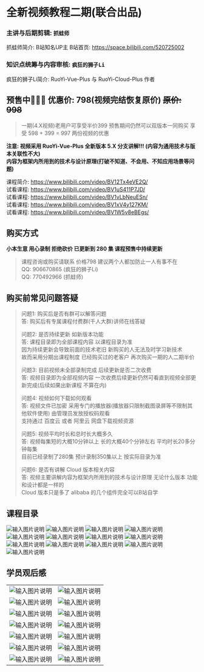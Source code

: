 # 全新视频教程二期(联合出品)

### 主讲与后期剪辑: `抓蛙师` 

抓蛙师简介: B站知名UP主 B站首页: https://space.bilibili.com/520725002

### 知识点统筹与内容审核: `疯狂的狮子Li`

疯狂的狮子Li简介: RuoYi-Vue-Plus 与 RuoYi-Cloud-Plus 作者

## 预售中🎉🎉🎉 优惠价: 798(视频完结恢复原价) ~~原价: 998~~
> 一期(4.X视频)老用户可享受半价399 预售期间仍然可以双版本一同购买 享受 598 + 399 = 997 两份视频的优惠

**注意: 视频采用 RuoYi-Vue-Plus 全新版本 5.X 分支讲解!!! (内容为通用技术与版本关联性不大)**<br>
**内容为框架内所用到的技术与设计原理(打破不知道、不会用、不知应用场景等问题)**

课程简介: https://www.bilibili.com/video/BV12Tx4eVE2Q/
<br>
试看课程: https://www.bilibili.com/video/BV1uS411P7JD/
<br>
试看课程: https://www.bilibili.com/video/BV1vLbNeuESn/
<br>
试看课程: https://www.bilibili.com/video/BV1xV4y127KM/
<br>
试看课程: https://www.bilibili.com/video/BV1W5v8eBEgs/
<br>

## 购买方式

**小本生意 用心录制 拒绝砍价 已更新到 280 集 课程预售中持续更新**<br>
> 课程咨询或购买请联系 价格798 建议两个人都加防止一人有事不在<br>
> QQ:  906670865 (疯狂的狮子Li)<br>
> QQ:  770492966 (抓蛙师)

## 购买前常见问题答疑
> 问题1: 购买后是否有群可以解答问题<br>
> 答: 购买后有专属课程付费群(千人大群)讲师在线答疑
> 
> 问题2: 是否持续更新 如新版本功能<br>
> 答: 课程目录即为全部课程内容 以课程目录为准<br>
> 因为持续更新会导致前面的技术老旧 新购买的人无法及时学习新技术<br>
> 故而采用分期出课程制度 已经购买过的老客户 再次购买一期的人二期半价
> 
> 问题3: 目前视频未全部录制完成 后续更新是否二次收费<br>
> 答: 视频目录即为全部视频内容 一次收费后续更新仍然可看直到视频全部更新完成(后续如果出新课程 不算在内)
>
> 问题4: 视频如何下载如何观看<br>
> 答: 视频文件已加密 采用专门的播放器(播放器只限制截图录屏等不限制其他软件使用) 由管理员发放授权码观看<br>
> 支持通过 百度云 或者 阿里云 网盘下载视频资源
>
> 问题5: 视频平均时长和总时长大概多久<br>
> 答: 视频每集短的大概10分钟以上 长的大概40个分钟左右 平均时长20多分钟每集<br>
> 目前已经录制了280集 预计录制350集以上 按实际目录为准
> 
> 问题6: 是否有讲解 Cloud 版本相关内容<br>
> 答: 视频主要讲解内容为框架内所用到的技术与设计原理 无论什么版本 功能和设计都是一样的<br>
> Cloud 版本只是多了 alibaba 的几个组件完全可以B站自学

## 课程目录

![输入图片说明](https://foruda.gitee.com/images/1735699902946629462/03fb743d_1766278.png "屏幕截图")
![输入图片说明](https://foruda.gitee.com/images/1727603697672351164/65c73e29_1766278.png "屏幕截图")
![输入图片说明](https://foruda.gitee.com/images/1727604635047864742/dfd2664f_1766278.png "屏幕截图")
![输入图片说明](https://foruda.gitee.com/images/1730118032519913336/f5a0c890_1766278.png "屏幕截图")
![输入图片说明](https://foruda.gitee.com/images/1732546200700587631/a61afb99_1766278.png "屏幕截图")
![输入图片说明](https://foruda.gitee.com/images/1733755340537282642/8873ee8a_1766278.png "屏幕截图")
![输入图片说明](https://foruda.gitee.com/images/1737698503851213234/fde8380a_1766278.png "屏幕截图")
![输入图片说明](https://foruda.gitee.com/images/1737698514675681518/01ddcbc7_1766278.png "屏幕截图")
![输入图片说明](https://foruda.gitee.com/images/1742976536707638867/af247867_1766278.png "屏幕截图")
![输入图片说明](https://foruda.gitee.com/images/1743492650393872879/58bf04e7_1766278.png "屏幕截图")
![输入图片说明](https://foruda.gitee.com/images/1727604709000120917/fe323fe6_1766278.png "屏幕截图")
![输入图片说明](https://foruda.gitee.com/images/1727604735857228532/88e87b74_1766278.png "屏幕截图")
![输入图片说明](https://foruda.gitee.com/images/1727604748670851766/e098301b_1766278.png "屏幕截图")

## 学员观后感

|                                                                                             |                                                                                             |
|---------------------------------------------------------------------------------------------|---------------------------------------------------------------------------------------------|
| ![输入图片说明](https://foruda.gitee.com/images/1691386100129796781/44b69dae_1766278.jpeg "屏幕截图") | ![输入图片说明](https://foruda.gitee.com/images/1691386076834242484/a6073f7d_1766278.png "屏幕截图")  |
| ![输入图片说明](https://foruda.gitee.com/images/1691386089186649583/98ac8b7c_1766278.png "屏幕截图")  | ![输入图片说明](https://foruda.gitee.com/images/1691386108722171132/b937b23a_1766278.jpeg "屏幕截图") |
| ![输入图片说明](https://foruda.gitee.com/images/1695714607596127461/513b6893_1766278.png "屏幕截图")  | ![输入图片说明](https://foruda.gitee.com/images/1692804549604261480/09ef12f6_1766278.png "屏幕截图")  |
| ![输入图片说明](https://foruda.gitee.com/images/1692804541482477905/578e5448_1766278.png "屏幕截图")  | ![输入图片说明](https://foruda.gitee.com/images/1695714614517941469/cac681fb_1766278.png "屏幕截图")  |
| ![输入图片说明](https://foruda.gitee.com/images/1698225407961714462/4d271901_1766278.png "屏幕截图")  | ![输入图片说明](https://foruda.gitee.com/images/1698225416488201339/30572e7f_1766278.png "屏幕截图")  |
| ![输入图片说明](https://foruda.gitee.com/images/1698807198508085566/16c37a1b_1766278.png "屏幕截图")  | ![输入图片说明](https://foruda.gitee.com/images/1698807208125772586/ceed632e_1766278.png "屏幕截图")  |
| ![输入图片说明](https://foruda.gitee.com/images/1698807214013013096/ad3bc016_1766278.png "屏幕截图")  | ![输入图片说明](https://foruda.gitee.com/images/1698807221010472627/72b10901_1766278.png "屏幕截图")  | 
